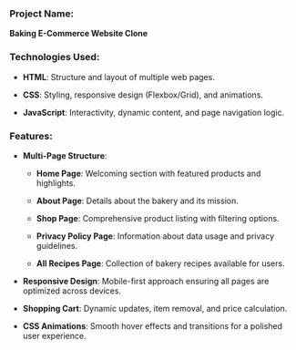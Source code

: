 ### Project Name:

**Baking E-Commerce Website Clone**

### Technologies Used:

*   **HTML**: Structure and layout of multiple web pages.
    
*   **CSS**: Styling, responsive design (Flexbox/Grid), and animations.
    
*   **JavaScript**: Interactivity, dynamic content, and page navigation logic.
    

### Features:

*   **Multi-Page Structure**:
    
    *   **Home Page**: Welcoming section with featured products and highlights.
        
    *   **About Page**: Details about the bakery and its mission.
        
    *   **Shop Page**: Comprehensive product listing with filtering options.
        
    *   **Privacy Policy Page**: Information about data usage and privacy guidelines.
        
    *   **All Recipes Page**: Collection of bakery recipes available for users.
        
*   **Responsive Design**: Mobile-first approach ensuring all pages are optimized across devices.
    
*   **Shopping Cart**: Dynamic updates, item removal, and price calculation.
    
*   **CSS Animations**: Smooth hover effects and transitions for a polished user experience.
